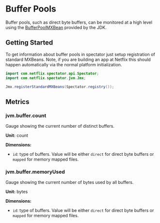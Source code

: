 # Buffer Pools

Buffer pools, such as direct byte buffers, can be monitored at a high level using the [BufferPoolMXBean](http://docs.oracle.com/javase/7/docs/api/java/lang/management/BufferPoolMXBean.html) provided by the JDK. 

## Getting Started

To get information about buffer pools in spectator just setup registration of standard MXBeans. Note, if you are building an app at Netflix this should happen automatically via the normal platform initialization.

```java
import com.netflix.spectator.api.Spectator;
import com.netflix.spectator.jvm.Jmx;

Jmx.registerStandardMXBeans(Spectator.registry());
```

## Metrics

### jvm.buffer.count

Gauge showing the current number of distinct buffers.

**Unit:** count 

**Dimensions:**

* `id`: type of buffers. Value will be either `direct` for direct byte buffers or `mapped` for memory mapped files.

### jvm.buffer.memoryUsed

Gauge showing the current number of bytes used by all buffers.

**Unit:** bytes 

**Dimensions:**

* `id`: type of buffers. Value will be either `direct` for direct byte buffers or `mapped` for memory mapped files.

